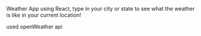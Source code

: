Weather App using React, type in your city or state to see what the weather is like in your current location!

used openWeather api
